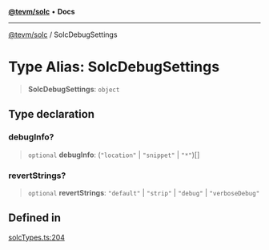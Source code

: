 [**@tevm/solc**](../README.md) • **Docs**

***

[@tevm/solc](../globals.md) / SolcDebugSettings

# Type Alias: SolcDebugSettings

> **SolcDebugSettings**: `object`

## Type declaration

### debugInfo?

> `optional` **debugInfo**: (`"location"` \| `"snippet"` \| `"*"`)[]

### revertStrings?

> `optional` **revertStrings**: `"default"` \| `"strip"` \| `"debug"` \| `"verboseDebug"`

## Defined in

[solcTypes.ts:204](https://github.com/evmts/tevm-monorepo/blob/main/bundler-packages/solc/src/solcTypes.ts#L204)
